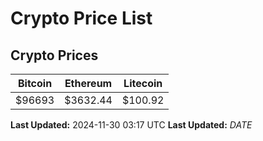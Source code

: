 # Crypto Price List

## Crypto Prices
| Bitcoin | Ethereum | Litecoin |
| ------- | -------- | -------- |
| $96693 | $3632.44 | $100.92 |
**Last Updated:** 2024-11-30 03:17 UTC
**Last Updated:** $DATE$
